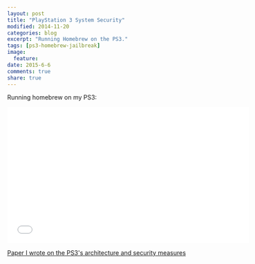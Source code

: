```yaml
---
layout: post
title: "PlayStation 3 System Security"
modified: 2014-11-20
categories: blog
excerpt: "Running Homebrew on the PS3."
tags: [ps3-homebrew-jailbreak]
image:
  feature:
date: 2015-6-6
comments: true
share: true
---
```



Running homebrew on my PS3:
<iframe width="560" height="315" src="//www.youtube.com/embed/W3fcZkHv4wY" frameborder="0"> </iframe>

<a href="https://www.cs.uaf.edu/2012/fall/cs441/students/sc_ps3.pdf">Paper I wrote on the PS3's architecture and security measures</a>